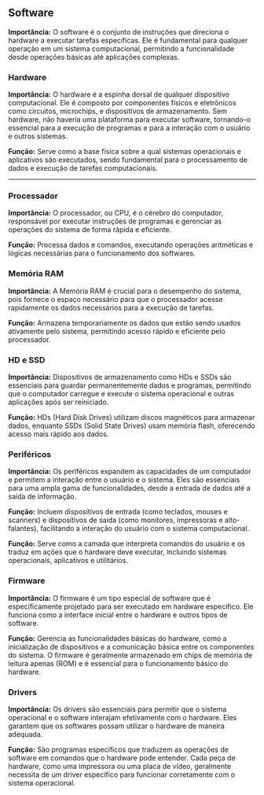 
## Software

**Importância:** O software é o conjunto de instruções que direciona o hardware a executar tarefas específicas. Ele é fundamental para qualquer operação em um sistema computacional, permitindo a funcionalidade desde operações básicas até aplicações complexas.

### Hardware

**Importância:** O hardware é a espinha dorsal de qualquer dispositivo computacional. Ele é composto por componentes físicos e eletrônicos como circuitos, microchips, e dispositivos de armazenamento. Sem hardware, não haveria uma plataforma para executar software, tornando-o essencial para a execução de programas e para a interação com o usuário e outros sistemas.

**Função:** Serve como a base física sobre a qual sistemas operacionais e aplicativos são executados, sendo fundamental para o processamento de dados e execução de tarefas computacionais.


---------


### Processador

**Importância:** O processador, ou CPU, é o cérebro do computador, responsável por executar instruções de programas e gerenciar as operações do sistema de forma rápida e eficiente.

**Função:** Processa dados e comandos, executando operações aritméticas e lógicas necessárias para o funcionamento dos softwares.

### Memória RAM

**Importância:** A Memória RAM é crucial para o desempenho do sistema, pois fornece o espaço necessário para que o processador acesse rapidamente os dados necessários para a execução de tarefas.

**Função:** Armazena temporariamente os dados que estão sendo usados ativamente pelo sistema, permitindo acesso rápido e eficiente pelo processador.

### HD e SSD

**Importância:** Dispositivos de armazenamento como HDs e SSDs são essenciais para guardar permanentemente dados e programas, permitindo que o computador carregue e execute o sistema operacional e outras aplicações após ser reiniciado.

**Função:** HDs (Hard Disk Drives) utilizam discos magnéticos para armazenar dados, enquanto SSDs (Solid State Drives) usam memória flash, oferecendo acesso mais rápido aos dados.

### Periféricos

**Importância:** Os periféricos expandem as capacidades de um computador e permitem a interação entre o usuário e o sistema. Eles são essenciais para uma ampla gama de funcionalidades, desde a entrada de dados até a saída de informação.

**Função:** Incluem dispositivos de entrada (como teclados, mouses e scanners) e dispositivos de saída (como monitores, impressoras e alto-falantes), facilitando a interação do usuário com o sistema computacional.



**Função:** Serve como a camada que interpreta comandos do usuário e os traduz em ações que o hardware deve executar, incluindo sistemas operacionais, aplicativos e utilitários.

### Firmware

**Importância:** O firmware é um tipo especial de software que é especificamente projetado para ser executado em hardware específico. Ele funciona como a interface inicial entre o hardware e outros tipos de software.

**Função:** Gerencia as funcionalidades básicas do hardware, como a inicialização de dispositivos e a comunicação básica entre os componentes do sistema. O firmware é geralmente armazenado em chips de memória de leitura apenas (ROM) e é essencial para o funcionamento básico do hardware.

### Drivers

**Importância:** Os drivers são essenciais para permitir que o sistema operacional e o software interajam efetivamente com o hardware. Eles garantem que os softwares possam utilizar o hardware de maneira adequada.

**Função:** São programas específicos que traduzem as operações de software em comandos que o hardware pode entender. Cada peça de hardware, como uma impressora ou uma placa de vídeo, geralmente necessita de um driver específico para funcionar corretamente com o sistema operacional.

